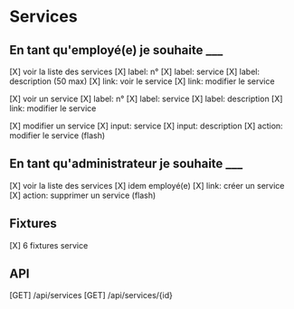 # Services

## En tant qu'employé(e) je souhaite ___

[X] voir la liste des services
    [X] label: n°
    [X] label: service
    [X] label: description (50 max)
    [X] link: voir le service
    [X] link: modifier le service

[X] voir un service
    [X] label: n°
    [X] label: service
    [X] label: description
    [X] link: modifier le service

[X] modifier un service
    [X] input: service
    [X] input: description
    [X] action: modifier le service (flash)

## En tant qu'administrateur je souhaite ___

[X] voir la liste des services
    [X] idem employé(e)
    [X] link: créer un service
    [X] action: supprimer un service (flash)

## Fixtures

[X] 6 fixtures service

## API

[GET] /api/services
[GET] /api/services/{id}
